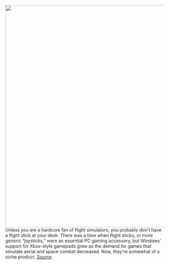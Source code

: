 <img src='https://cdn.vox-cdn.com/thumbor/QdtSiP5sAgFCU23YxZJbsTEV5tU=/0x0:2040x1358/1200x800/filters:focal(857x516:1183x842)/cdn.vox-cdn.com/uploads/chorus_image/image/67213891/DSC_0212.0.jpg' width='700px' /><br/>
Unless you are a hardcore fan of flight simulators, you probably don't have a flight stick at your desk. There was a time when flight sticks, or more generic “joysticks,” were an essential PC gaming accessory, but Windows' support for Xbox-style gamepads grew as the demand for games that simulate aerial and space combat decreased. Now, they're somewhat of a niche product.
<a href='https://www.theverge.com/21371762/microsoft-flight-simulator-joystick-thrustmaster-sidestick-airbus-edition'> Source <a/>